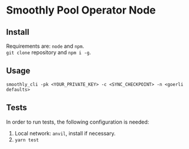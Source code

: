 # Smoothly Pool Operator Node

## Install 
Requirements are: `node` and `npm`.  
`git clone` repository and `npm i -g`.  

## Usage 
`smoothly_cli -pk <YOUR_PRIVATE_KEY> -c <SYNC_CHECKPOINT> -n <goerli defaults>` 

## Tests 

In order to run tests, the following configuration is needed:  
1. Local network: `anvil`, install if necessary.
2. `yarn test`
